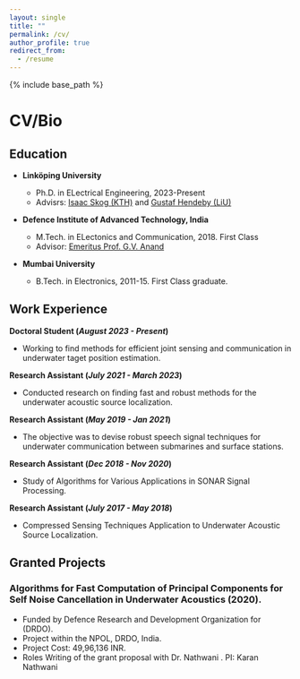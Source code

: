 ```yaml
---
layout: single
title: ""
permalink: /cv/
author_profile: true
redirect_from:
  - /resume
---
```


{% include base_path %}
# <i class="fa fa-fw fa-briefcase "></i> CV/Bio

[//]: # ( <b style="font-size:24px"> Education </b>)

[//]: # ()
[//]: # (<table border="0">)

[//]: # ( <tr>)

[//]: # (    <td> <img src="https://williamlwj.github.io/About/images/purdue.jpg" alt="Purdue" width="300"/></td>)

[//]: # (    <td> <b style="font-size:20px"> Purdue University </b>)

[//]: # (        <ul  style="font-size:15px">)

[//]: # (            <li> Ph.D. Candidate of Statistics, 2019-now</li>)

[//]: # (            <li>M.S. of Statistics and Computer Science, 2020-2022 &#40;expected&#41;</li>)

[//]: # (            <li>Advisor: [Prof. Qifan Song]&#40;https://www.stat.purdue.edu/~qfsong/&#41; and [Prof. Jean Honorio]&#40;https://www.cs.purdue.edu/homes/jhonorio/&#41;</li>)

[//]: # (        </ul>)

[//]: # (</tr> )

[//]: # (<tr>)

[//]: # (    <td><img src="https://williamlwj.github.io/About/images/CUHK.jpg" alt="CUHK" width="300"/></td>)

[//]: # (    <td> <b style="font-size:20px"> Chinese University of Hong Kong </b>)

[//]: # (        <ul  style="font-size:15px">)

[//]: # (            <li> B.Sc. of Mathematics, 2015-19. First honor graduate. </li>)

[//]: # (            <li>Double stream in computational and enrichment Mathematics </li>)

[//]: # (            <li>Advisor: [Prof. Ronald Lok Ming Lui]&#40;https://www.math.cuhk.edu.hk/~lmlui/&#41; </li>)

[//]: # (        </ul>)

[//]: # ( </tr>)

[//]: # (</table>)


[//]: # ()
[//]: # (<img src="https://williamlwj.github.io/About/images/purdue.jpg" alt="Purdue" width="100"/> <img src="https://williamlwj.github.io/About/images/CUHK.jpg" alt="CUHK" width="100"/><img src="https://williamlwj.github.io/About/images/upenn.png" alt="Upenn" width="100"/><img src="https://williamlwj.github.io/About/images/sensetime.jpg" alt="Sensetime" width="100"/>)

## Education ##
* **Linköping University**
  * Ph.D. in ELectrical Engineering, 2023-Present
  * Advisrs: [Isaac Skog (KTH)](https://www.kth.se/profile/skog?l=sv) and [Gustaf Hendeby (LiU)](https://www.hendeby.se/)

* **Defence Institute of Advanced Technology, India**
  * M.Tech. in ELectonics and Communication, 2018. First Class
  * Advisor: [Emeritus Prof. G.V. Anand](https://ieeexplore.ieee.org/author/37298180400)
  
  
* **Mumbai University**
  * B.Tech. in Electronics, 2011-15. First Class graduate.
  


## Work Experience
**Doctoral Student (_August 2023 - Present_)**
- Working to find methods for efficient joint sensing and communication in underwater taget position estimation.

**Research Assistant (_July 2021 - March 2023_)**
- Conducted research on finding fast and robust methods for the underwater acoustic source localization.

**Research Assistant (_May 2019 - Jan 2021_)**
- The objective was to devise robust speech signal techniques for underwater communication between submarines and surface stations.

**Research Assistant (_Dec 2018 - Nov 2020_)**
- Study of Algorithms for Various Applications in SONAR Signal Processing.

**Research Assistant (_July 2017 - May 2018_)**
- Compressed Sensing Techniques Application to Underwater Acoustic Source Localization.

## Granted Projects
### Algorithms for Fast Computation of Principal Components for Self Noise Cancellation in Underwater Acoustics (2020).
- Funded by  Defence Research and Development Organization for (DRDO).
- Project within the NPOL, DRDO, India.
- Project Cost: 49,96,136 INR.
- Roles Writing of the grant proposal with Dr. Nathwani . PI: Karan Nathwani 






<!---
## Contact ##
* [<i class="fa fa-fw fa-envelope fa-lg"></i>](mailto:li3549@purdue.edu) Email: li3549@purdue.edu

* [<i class="fa fa-fw fa-map-marker fa-lg"></i>](https://www.google.com/maps/place/Mathematical+Sciences+Bldg,+West+Lafayette,+IN+47907/@40.4262305,-86.9179395,17z/data=!3m1!4b1!4m5!3m4!1s0x8812e2b3dc1c0b79:0x51c0931a8ca2704!8m2!3d40.4262305!4d-86.9157508)G130 Mathematical Science Building, Purdue University, West Lafayette, IN
-->

